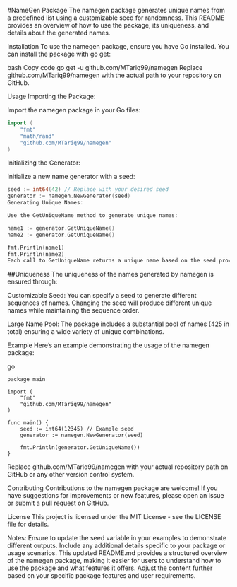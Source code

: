 #NameGen Package
The namegen package generates unique names from a predefined list using a customizable seed for randomness. This README provides an overview of how to use the package, its uniqueness, and details about the generated names.

Installation
To use the namegen package, ensure you have Go installed. You can install the package with go get:

bash
Copy code
go get -u github.com/MTariq99/namegen
Replace github.com/MTariq99/namegen with the actual path to your repository on GitHub.

Usage
Importing the Package:

Import the namegen package in your Go files:

```go
import (
    "fmt"
    "math/rand"
    "github.com/MTariq99/namegen"
)
```
Initializing the Generator:

Initialize a new name generator with a seed:

```go
seed := int64(42) // Replace with your desired seed
generator := namegen.NewGenerator(seed)
Generating Unique Names:

Use the GetUniqueName method to generate unique names:

```

```go
name1 := generator.GetUniqueName()
name2 := generator.GetUniqueName()

fmt.Println(name1)
fmt.Println(name2)
Each call to GetUniqueName returns a unique name based on the seed provided.
```
##Uniqueness
The uniqueness of the names generated by namegen is ensured through:

Customizable Seed: You can specify a seed to generate different sequences of names. Changing the seed will produce different unique names while maintaining the sequence order.

Large Name Pool: The package includes a substantial pool of names (425 in total) ensuring a wide variety of unique combinations.



Example
Here’s an example demonstrating the usage of the namegen package:

go
```
package main

import (
    "fmt"
    "github.com/MTariq99/namegen"
)

func main() {
    seed := int64(12345) // Example seed
    generator := namegen.NewGenerator(seed)

    fmt.Println(generator.GetUniqueName())
}
```
Replace github.com/MTariq99/namegen with your actual repository path on GitHub or any other version control system.

Contributing
Contributions to the namegen package are welcome! If you have suggestions for improvements or new features, please open an issue or submit a pull request on GitHub.

License
This project is licensed under the MIT License - see the LICENSE file for details.

Notes:
Ensure to update the seed variable in your examples to demonstrate different outputs.
Include any additional details specific to your package or usage scenarios.
This updated README.md provides a structured overview of the namegen package, making it easier for users to understand how to use the package and what features it offers. Adjust the content further based on your specific package features and user requirements.
